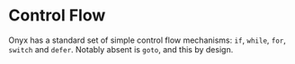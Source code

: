 # Control Flow

Onyx has a standard set of simple control flow mechanisms: `if`, `while`, `for`, `switch` and `defer`.
Notably absent is `goto`, and this by design.
